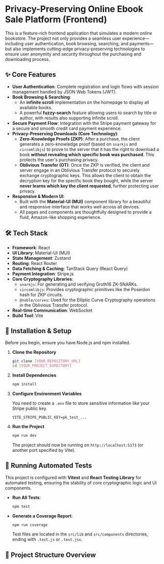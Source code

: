 # Privacy-Preserving Online Ebook Sale Platform (Frontend)

This is a feature-rich frontend application that simulates a modern online bookstore. The project not only provides a seamless user experience—including user authentication, book browsing, searching, and payments—but also implements cutting-edge privacy-preserving technologies to ensure user anonymity and security throughout the purchasing and downloading process.

## ✨ Core Features

* **User Authentication**: Complete registration and login flows with session management handled by JSON Web Tokens (JWT).
* **Book Browsing & Searching**:
    * An **infinite scroll** implementation on the homepage to display all available books.
    * A powerful **fuzzy-search** feature allowing users to search by title or author, with results also supporting infinite scroll.
* **Secure Payment Flow**: Integration with the Stripe payment gateway for a secure and smooth credit card payment experience.
* **Privacy-Preserving Downloads (Core Technology)**:
    * **Zero-Knowledge Proofs (ZKP)**: After a purchase, the client generates a zero-knowledge proof (based on `snarkjs` and `circomlibjs`) to prove to the server that it has the right to download a book **without revealing which specific book was purchased**. This protects the user's purchasing privacy.
    * **Oblivious Transfer (OT)**: Once the ZKP is verified, the client and server engage in an Oblivious Transfer protocol to securely exchange cryptographic keys. This allows the client to obtain the decryption key for the specific book they bought, while the server **never learns which key the client requested**, further protecting user privacy.
* **Responsive & Modern UI**:
    * Built with the **Material-UI (MUI)** component library for a beautiful and responsive interface that works well across all devices.
    * All pages and components are thoughtfully designed to provide a fluid, Amazon-like shopping experience.

## 🛠️ Tech Stack

* **Framework**: React
* **UI Library**: Material-UI (MUI)
* **State Management**: Zustand
* **Routing**: React Router
* **Data Fetching & Caching**: TanStack Query (React Query)
* **Payment Integration**: Stripe.js
* **Core Cryptography Libraries**:
    * `snarkjs`: For generating and verifying Groth16 ZK-SNARKs.
    * `circomlibjs`: Provides cryptographic primitives like the Poseidon hash for ZKP circuits.
    * `@noble/curves`: Used for the Elliptic Curve Cryptography operations in the Oblivious Transfer protocol.
* **Real-time Communication**: WebSocket
* **Build Tool**: Vite

## 🚀 Installation & Setup

Before you begin, ensure you have Node.js and npm installed.

1.  **Clone the Repository**
    ```bash
    git clone [YOUR_REPOSITORY_URL]
    cd [YOUR_PROJECT_DIRECTORY]
    ```

2.  **Install Dependencies**
    ```bash
    npm install
    ```

3.  **Configure Environment Variables**

    You need to create a `.env` file to store sensitive information like your Stripe public key.
    ```
    VITE_STRIPE_PUBLIC_KEY=pk_test_...
    ```

4.  **Run the Project**
    ```bash
    npm run dev
    ```
    The project should now be running on `http://localhost:5173` (or another port specified by Vite).

## 🧪 Running Automated Tests

This project is configured with **Vitest** and **React Testing Library** for automated testing, ensuring the stability of core cryptographic logic and UI components.

* **Run All Tests**:
    ```bash
    npm test
    ```

* **Generate a Coverage Report**:
    ```bash
    npm run coverage
    ```
    Test files are located in the `src/lib` and `src/components` directories, ending with `.test.js` or `.test.jsx`.

## 📁 Project Structure Overview